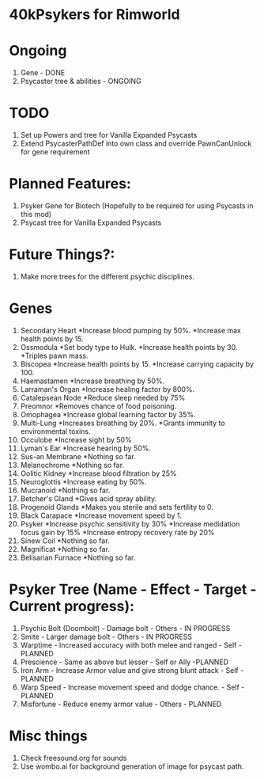 # 40kPsykers for Rimworld

# Ongoing
1. Gene - DONE
2. Psycaster tree & abilities - ONGOING

# TODO
1. Set up Powers and tree for Vanilla Expanded Psycasts
2. Extend PsycasterPathDef into own class and override PawnCanUnlock for gene requirement

# Planned Features:
1. Psyker Gene for Biotech (Hopefully to be required for using Psycasts in this mod)
2. Psycast tree for Vanilla Expanded Psycasts

# Future Things?:
1. Make more trees for the different psychic disciplines. 

# Genes
1. Secondary Heart
    *Increase blood pumping by 50%.
    *Increase max health points by 15.
2. Ossmodula
    *Set body type to Hulk.
    *Increase health points by 30.
    *Triples pawn mass.
3. Biscopea
    *Increase health points by 15.
    *Increase carrying capacity by 100.
4. Haemastamen
    *Increase breathing by 50%.
5. Larraman's Organ
    *Increase healing factor by 800%.
6. Catalepsean Node
    *Reduce sleep needed by 75%
7. Preomnor
    *Removes chance of food poisoning.
8. Omophagea
    *Increase global learning factor by 35%.
9. Multi-Lung
    *Increases breathing by 20%.
    *Grants immunity to environmental toxins.
10. Occulobe
    *Increase sight by 50%
11. Lyman's Ear
    *Increase hearing by 50%.
12. Sus-an Membrane
    *Nothing so far.
13. Melanochrome
    *Nothing so far.
14. Oolitic Kidney
    *Increase blood filtration by 25%
15. Neuroglottis
    *Increase eating by 50%.
16. Mucranoid
    *Nothing so far.
17. Betcher's Gland
    *Gives acid spray ability.
18. Progenoid Glands
    *Makes you sterile and sets fertility to 0.
19. Black Carapace
    *Increase movement speed by 1.
20. Psyker
    *Increase psychic sensitivity by 30%
    *Increase medidation focus gain by 15%
    *Increase entropy recovery rate by 20%
21. Sinew Coil
    *Nothing so far.
22. Magnificat
    *Nothing so far.
23. Belisarian Furnace
    *Nothing so far.

# Psyker Tree (Name - Effect - Target - Current progress):
1. Psychic Bolt (Doombolt) - Damage bolt - Others -  IN PROGRESS
2. Smite - Larger damage bolt - Others - IN PROGRESS
3. Warptime - Increased accuracy with both melee and ranged - Self - PLANNED
4. Prescience - Same as above but lesser - Self or Ally -PLANNED
5. Iron Arm - Increase Armor value and give strong blunt attack - Self - PLANNED
6. Warp Speed - Increase movement speed and dodge chance. - Self - PLANNED
7. Misfortune - Reduce enemy armor value - Others - PLANNED

# Misc things
1. Check freesound.org for sounds
2. Use wombo.ai for background generation of image for psycast path.
